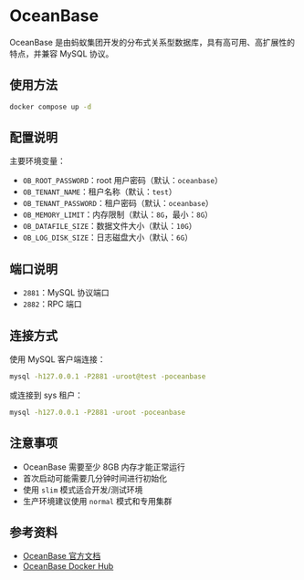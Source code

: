 # OceanBase

OceanBase 是由蚂蚁集团开发的分布式关系型数据库，具有高可用、高扩展性的特点，并兼容 MySQL 协议。

## 使用方法

```bash
docker compose up -d
```

## 配置说明

主要环境变量：

- `OB_ROOT_PASSWORD`：root 用户密码（默认：`oceanbase`）
- `OB_TENANT_NAME`：租户名称（默认：`test`）
- `OB_TENANT_PASSWORD`：租户密码（默认：`oceanbase`）
- `OB_MEMORY_LIMIT`：内存限制（默认：`8G`，最小：`8G`）
- `OB_DATAFILE_SIZE`：数据文件大小（默认：`10G`）
- `OB_LOG_DISK_SIZE`：日志磁盘大小（默认：`6G`）

## 端口说明

- `2881`：MySQL 协议端口
- `2882`：RPC 端口

## 连接方式

使用 MySQL 客户端连接：

```bash
mysql -h127.0.0.1 -P2881 -uroot@test -poceanbase
```

或连接到 sys 租户：

```bash
mysql -h127.0.0.1 -P2881 -uroot -poceanbase
```

## 注意事项

- OceanBase 需要至少 8GB 内存才能正常运行
- 首次启动可能需要几分钟时间进行初始化
- 使用 `slim` 模式适合开发/测试环境
- 生产环境建议使用 `normal` 模式和专用集群

## 参考资料

- [OceanBase 官方文档](https://www.oceanbase.com/docs)
- [OceanBase Docker Hub](https://hub.docker.com/r/oceanbase/oceanbase-ce)
